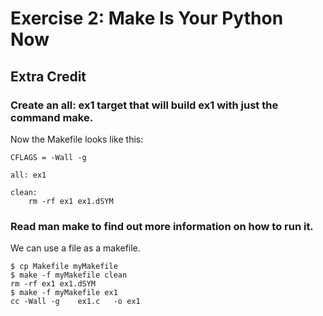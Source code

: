# Exercise 2: Make Is Your Python Now
## Extra Credit
### Create an all: ex1 target that will build ex1 with just the command make.
Now the Makefile looks like this:
```
CFLAGS = -Wall -g

all: ex1

clean:
	rm -rf ex1 ex1.dSYM
```
### Read man make to find out more information on how to run it.
We can use a file as a makefile.
```
$ cp Makefile myMakefile
$ make -f myMakefile clean
rm -rf ex1 ex1.dSYM
$ make -f myMakefile ex1
cc -Wall -g    ex1.c   -o ex1
```
